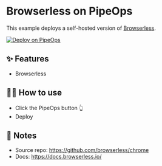 # Browserless on PipeOps

This example deploys a self-hosted version of [Browserless](https://browserless.io/).

[![Deploy on PipeOps](https://pub-a1fbf367a4cd458487cfa3f29154ac93.r2.dev/Default.png)](#)

## ✨ Features

- Browserless

## 💁‍♀️ How to use

- Click the PipeOps button 👆
- Deploy

## 📝 Notes
- Source repo: https://github.com/browserless/chrome
- Docs: https://docs.browserless.io/
